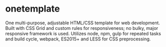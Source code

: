 # onetemplate
One multi-purpose, adjustable HTML/CSS template for web development.
Built with CSS Grid and custom rules for responsiveness; no bulky, major responsive framework is used. Utilizes node, npm, gulp for repeated tasks and build cycle, webpack, ES2015+ and LESS for CSS preprocessing.
